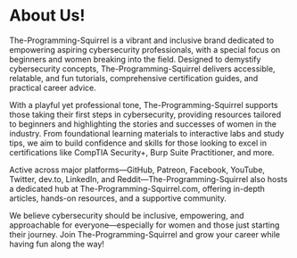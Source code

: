 # About Us!

The-Programming-Squirrel is a vibrant and inclusive brand dedicated to empowering aspiring cybersecurity professionals, with a special focus on beginners and women breaking into the field. Designed to demystify cybersecurity concepts, The-Programming-Squirrel delivers accessible, relatable, and fun tutorials, comprehensive certification guides, and practical career advice.

With a playful yet professional tone, The-Programming-Squirrel supports those taking their first steps in cybersecurity, providing resources tailored to beginners and highlighting the stories and successes of women in the industry. From foundational learning materials to interactive labs and study tips, we aim to build confidence and skills for those looking to excel in certifications like CompTIA Security+, Burp Suite Practitioner, and more.

Active across major platforms—GitHub, Patreon, Facebook, YouTube, Twitter, dev.to, LinkedIn, and Reddit—The-Programming-Squirrel also hosts a dedicated hub at The-Programming-Squirrel.com, offering in-depth articles, hands-on resources, and a supportive community.

We believe cybersecurity should be inclusive, empowering, and approachable for everyone—especially for women and those just starting their journey. Join The-Programming-Squirrel and grow your career while having fun along the way!
